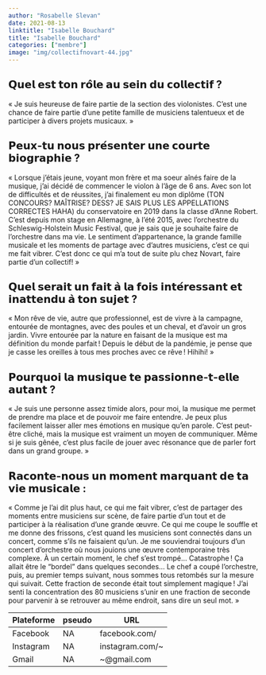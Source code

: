 ```yaml
---
author: "Rosabelle Slevan"
date: 2021-08-13
linktitle: "Isabelle Bouchard"
title: "Isabelle Bouchard"
categories: ["membre"]
image: "img/collectifnovart-44.jpg"
---
```


## 𝗤𝘂𝗲𝗹 𝗲𝘀𝘁 𝘁𝗼𝗻 𝗿𝗼̂𝗹𝗲 𝗮𝘂 𝘀𝗲𝗶𝗻 𝗱𝘂 𝗰𝗼𝗹𝗹𝗲𝗰𝘁𝗶𝗳 ?
« Je suis heureuse de faire partie de la section des violonistes. C’est une chance de faire partie d’une petite famille de musiciens talentueux et de participer à divers projets musicaux. »

## 𝗣𝗲𝘂𝘅-𝘁𝘂 𝗻𝗼𝘂𝘀 𝗽𝗿𝗲́𝘀𝗲𝗻𝘁𝗲𝗿 𝘂𝗻𝗲 𝗰𝗼𝘂𝗿𝘁𝗲 𝗯𝗶𝗼𝗴𝗿𝗮𝗽𝗵𝗶𝗲 ?
« Lorsque j’étais jeune, voyant mon frère et ma soeur aînés faire de la musique, j’ai décidé de commencer le violon à l’âge de 6 ans. Avec son lot de difficultés et de réussites, j’ai finalement eu mon diplôme (TON CONCOURS? MAÎTRISE? DESS? JE SAIS PLUS LES APPELLATIONS CORRECTES HAHA) du conservatoire en 2019 dans la classe d’Anne Robert. C’est depuis mon stage en Allemagne, à l’été 2015, avec l’orchestre du Schleswig-Holstein Music Festival, que je sais que je souhaite faire de l’orchestre dans ma vie. Le sentiment d’appartenance, la grande famille musicale et les moments de partage avec d’autres musiciens, c’est ce qui me fait vibrer. C’est donc ce qui m’a tout de suite plu chez Novart, faire partie d’un collectif! »

## 𝗤𝘂𝗲𝗹 𝘀𝗲𝗿𝗮𝗶𝘁 𝘂𝗻 𝗳𝗮𝗶𝘁 𝗮̀ 𝗹𝗮 𝗳𝗼𝗶𝘀 𝗶𝗻𝘁𝗲́𝗿𝗲𝘀𝘀𝗮𝗻𝘁 𝗲𝘁 𝗶𝗻𝗮𝘁𝘁𝗲𝗻𝗱𝘂 𝗮̀ 𝘁𝗼𝗻 𝘀𝘂𝗷𝗲𝘁 ? 
« Mon rêve de vie, autre que professionnel, est de vivre à la campagne, entourée de montagnes, avec des poules et un cheval, et d’avoir un gros jardin. Vivre entourée par la nature en faisant de la musique est ma définition du monde parfait ! Depuis le début de la pandémie, je pense que je casse les oreilles à tous mes proches avec ce rêve ! Hihihi! »

## 𝗣𝗼𝘂𝗿𝗾𝘂𝗼𝗶 𝗹𝗮 𝗺𝘂𝘀𝗶𝗾𝘂𝗲 𝘁𝗲 𝗽𝗮𝘀𝘀𝗶𝗼𝗻𝗻𝗲-𝘁-𝗲𝗹𝗹𝗲 𝗮𝘂𝘁𝗮𝗻𝘁 ?
« Je suis une personne assez timide alors, pour moi, la musique me permet de prendre ma place et de pouvoir me faire entendre. Je peux plus facilement laisser aller mes émotions en musique qu’en parole. C’est peut-être cliché, mais la musique est vraiment un moyen de communiquer. Même si je suis gênée, c’est plus facile de jouer avec résonance que de parler fort dans un grand groupe. »

## 𝗥𝗮𝗰𝗼𝗻𝘁𝗲-𝗻𝗼𝘂𝘀 𝘂𝗻 𝗺𝗼𝗺𝗲𝗻𝘁 𝗺𝗮𝗿𝗾𝘂𝗮𝗻𝘁 𝗱𝗲 𝘁𝗮 𝘃𝗶𝗲 𝗺𝘂𝘀𝗶𝗰𝗮𝗹𝗲 : 
« Comme je l’ai dit plus haut, ce qui me fait vibrer, c’est de partager des moments entre musiciens sur scène, de faire partie d’un tout et de participer à la réalisation d’une grande œuvre. Ce qui me coupe le souffle et me donne des frissons, c’est quand les musiciens sont connectés dans un concert, comme s’ils ne faisaient qu’un. Je me souviendrai toujours d’un concert d’orchestre où nous jouions une œuvre contemporaine très complexe. À un certain moment, le chef s’est trompé… Catastrophe ! Ça allait être le “bordel” dans quelques secondes… Le chef a coupé l’orchestre, puis, au premier temps suivant, nous sommes tous retombés sur la mesure qui suivait. Cette fraction de seconde était tout simplement magique ! J’ai senti la concentration des 80 musiciens s’unir en une fraction de seconde pour parvenir à se retrouver au même endroit, sans dire un seul mot. »


Plateforme | pseudo | URL
---|---|---
Facebook | NA | facebook.com/
Instagram |  NA | instagram.com/~ 
Gmail | NA | ~@gmail.com
